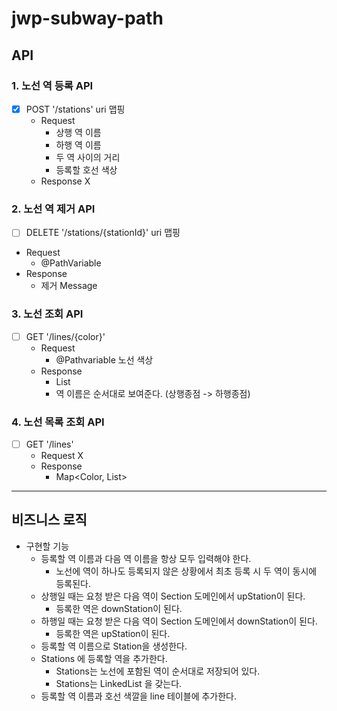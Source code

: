 # jwp-subway-path

## API

### 1. 노선 역 등록 API
- [x] POST '/stations' uri 맵핑
  - Request
    - 상행 역 이름
    - 하행 역 이름
    - 두 역 사이의 거리
    - 등록할 호선 색상
  - Response X

### 2. 노선 역 제거 API
- [ ] DELETE '/stations/{stationId}' uri 맵핑
- Request
    - @PathVariable
- Response
    - 제거 Message

### 3. 노선 조회 API
- [ ] GET '/lines/{color}' 
  - Request
    - @Pathvariable 노선 색상
  - Response
    - List<StationName>
    - 역 이름은 순서대로 보여준다. (상행종점 -> 하행종점)


### 4. 노선 목록 조회 API
- [ ] GET '/lines' 
  - Request X
  - Response
    - Map<Color, List<StationName>>

---

## 비즈니스 로직
- 구현할 기능
  - 등록할 역 이름과 다음 역 이름을 항상 모두 입력해야 한다.
    - 노선에 역이 하나도 등록되지 않은 상황에서 최초 등록 시 두 역이 동시에 등록된다.
  - 상행일 때는 요청 받은 다음 역이 Section 도메인에서 upStation이 된다.
    - 등록한 역은 downStation이 된다.
  - 하행일 때는 요청 받은 다음 역이 Section 도메인에서 downStation이 된다.
    - 등록한 역은 upStation이 된다.
  - 등록할 역 이름으로 Station을 생성한다.
  - Stations 에 등록할 역을 추가한다.
    - Stations는 노선에 포함된 역이 순서대로 저장되어 있다.
    - Stations는 LinkedList<Station> 을 갖는다.
  - 등록할 역 이름과 호선 색깔을 line 테이블에 추가한다.